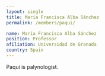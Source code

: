 ```yaml
---
layout: single
title: María Francisca Alba Sánchez
permalink: /members/paqui/

name: María Francisca Alba Sánchez
position: Professor
afiliation: Universidad de Granada
country: Spain
---
```

Paqui is palynologist.
